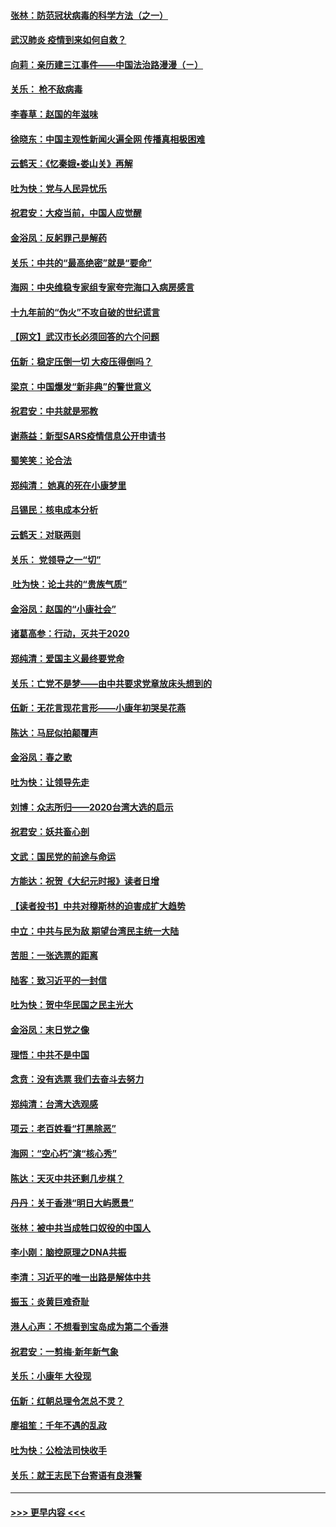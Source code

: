 #### [张林：防范冠状病毒的科学方法（之一）](../pages/nsc993/n11828618.md?t=01291522) 
#### [武汉肺炎 疫情到来如何自救？](../pages/nsc993/n11827632.md?t=01291522) 
#### [向莉：亲历建三江事件——中国法治路漫漫（ㄧ）](../pages/nsc993/n11827190.md?t=01291522) 
#### [关乐： 枪不敌病毒](../pages/nsc993/n11826746.md?t=01291522) 
#### [李春草：赵国的年滋味](../pages/nsc993/n11826321.md?t=01291522) 
#### [徐晓东：中国主观性新闻火遍全网 传播真相极困难](../pages/nsc993/n11826508.md?t=01291522) 
#### [云鹤天：《忆秦娥▪娄山关》再解](../pages/nsc993/n11824682.md?t=01291522) 
#### [吐为快：党与人民异忧乐](../pages/nsc993/n11824660.md?t=01291522) 
#### [祝君安：大疫当前，中国人应觉醒](../pages/nsc993/n11821946.md?t=01291522) 
#### [金浴凤：反躬罪己是解药](../pages/nsc993/n11820280.md?t=01291522) 
#### [关乐：中共的“最高绝密”就是“要命”](../pages/nsc993/n11816946.md?t=01291522) 
#### [海网：中央维稳专家组专家夸完海口入病房感言](../pages/nsc993/n11815138.md?t=01291522) 
#### [十九年前的“伪火”不攻自破的世纪谎言](../pages/nsc993/n11813238.md?t=01291522) 
#### [【网文】武汉市长必须回答的六个问题](../pages/nsc993/n11813848.md?t=01291522) 
#### [伍新：稳定压倒一切 大疫压得倒吗？](../pages/nsc993/n11812634.md?t=01291522) 
#### [梁京：中国爆发“新非典”的警世意义](../pages/nsc993/n11812554.md?t=01291522) 
#### [祝君安：中共就是邪教](../pages/nsc993/n11812431.md?t=01291522) 
#### [谢燕益：新型SARS疫情信息公开申请书](../pages/nsc993/n11808840.md?t=01291522) 
#### [蜀笑笑：论合法](../pages/nsc993/n11808064.md?t=01291522) 
#### [郑纯清： 她真的死在小康梦里](../pages/nsc993/n11806623.md?t=01291522) 
#### [吕锡民：核电成本分析](../pages/nsc993/n11806284.md?t=01291522) 
#### [云鹤天：对联两则](../pages/nsc993/n11805957.md?t=01291522) 
#### [关乐： 党领导之一“切”](../pages/nsc993/n11804505.md?t=01291522) 
#### [ 吐为快：论土共的“贵族气质”](../pages/nsc993/n11804490.md?t=01291522) 
#### [金浴凤：赵国的“小康社会”](../pages/nsc993/n11804452.md?t=01291522) 
#### [诸葛高参：行动，灭共于2020](../pages/nsc993/n11804120.md?t=01291522) 
#### [郑纯清：爱国主义最终要党命](../pages/nsc993/n11802197.md?t=01291522) 
#### [关乐：亡党不是梦——由中共要求党章放床头想到的](../pages/nsc993/n11802156.md?t=01291522) 
#### [伍新：无花言现花言形——小康年初哭吴花燕](../pages/nsc993/n11800044.md?t=01291522) 
#### [陈达：马屁似拍颠覆声](../pages/nsc993/n11800010.md?t=01291522) 
#### [金浴凤：春之歌](../pages/nsc993/n11797687.md?t=01291522) 
#### [吐为快：让领导先走](../pages/nsc993/n11797512.md?t=01291522) 
#### [刘博：众志所归——2020台湾大选的启示](../pages/nsc993/n11796878.md?t=01291522) 
#### [祝君安：妖共畜心剖](../pages/nsc993/n11794273.md?t=01291522) 
#### [文武：国民党的前途与命运](../pages/nsc993/n11794198.md?t=01291522) 
#### [方能达：祝贺《大纪元时报》读者日增](../pages/nsc993/n11793807.md?t=01291522) 
#### [【读者投书】中共对穆斯林的迫害成扩大趋势](../pages/nsc993/n11791371.md?t=01291522) 
#### [中立：中共与民为敌 期望台湾民主统一大陆](../pages/nsc993/n11790392.md?t=01291522) 
#### [苦胆：一张选票的距离](../pages/nsc993/n11788914.md?t=01291522) 
#### [陆客：致习近平的一封信](../pages/nsc993/n11788867.md?t=01291522) 
#### [吐为快：贺中华民国之民主光大](../pages/nsc993/n11788618.md?t=01291522) 
#### [金浴凤：末日党之像](../pages/nsc993/n11787475.md?t=01291522) 
#### [理悟：中共不是中国](../pages/nsc993/n11787463.md?t=01291522) 
#### [念贲：没有选票  我们去奋斗去努力](../pages/nsc993/n11787398.md?t=01291522) 
#### [郑纯清：台湾大选观感](../pages/nsc993/n11786210.md?t=01291522) 
#### [项云：老百姓看“打黑除恶”](../pages/nsc993/n11785398.md?t=01291522) 
#### [海网：“空心朽”演“核心秀”](../pages/nsc993/n11783874.md?t=01291522) 
#### [陈达：天灭中共还剩几步棋？](../pages/nsc993/n11783719.md?t=01291522) 
#### [丹丹：关于香港“明日大屿愿景”](../pages/nsc993/n11783273.md?t=01291522) 
#### [张林：被中共当成牲口奴役的中国人](../pages/nsc993/n11782397.md?t=01291522) 
#### [李小刚：脑控原理之DNA共振](../pages/nsc993/n11780962.md?t=01291522) 
#### [李清：习近平的唯一出路是解体中共](../pages/nsc993/n11780866.md?t=01291522) 
#### [振玉：炎黄巨难奇耻](../pages/nsc993/n11779632.md?t=01291522) 
#### [港人心声：不想看到宝岛成为第二个香港](../pages/nsc993/n11778817.md?t=01291522) 
#### [祝君安：一剪梅‧新年新气象](../pages/nsc993/n11776340.md?t=01291522) 
#### [关乐：小康年 大役现](../pages/nsc993/n11774213.md?t=01291522) 
#### [伍新：红朝总理令怎总不灵？](../pages/nsc993/n11770813.md?t=01291522) 
#### [廖祖笙：千年不遇的乱政](../pages/nsc993/n11770373.md?t=01291522) 
#### [吐为快：公检法司快收手](../pages/nsc993/n11770359.md?t=01291522) 
#### [关乐：就王志民下台寄语有良港警](../pages/nsc993/n11769903.md?t=01291522) 

----
#### [ >>> 更早内容 <<< ](../indexes/nsc993-earlier.md)

